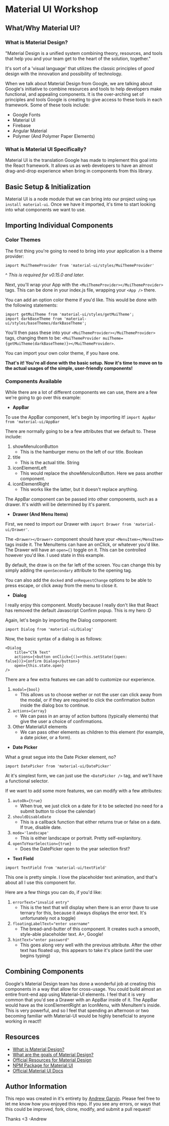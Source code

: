 # Material UI Workshop

## What/Why Material UI?

### What is Material Design?
"Material Design is a unified system combining theory, resources, and tools that help you and your team get to the heart of the solution, together."

It's sort of a 'visual language' that utilizes the classic principles of _good_ design with the innovation and possibility of technology.

When we talk about Material Design from Google, we are talking about Google's initiative to combine resources and tools to help developers make functional, and appealing components.
It is the over-arching set of principles and tools Google is creating to give access to these tools in each framework.
Some of these tools include:
- Google Fonts
- Material UI
- Firebase
- Angular Material
- Polymer (And Polymer Paper Elements)

### What is Material UI Specifically?

Material UI is the translation Google has made to implement this goal into the React framework. It allows us as web developers to have an almost drag-and-drop experience when bring in components from this library.

## Basic Setup & Initialization

Material UI is a node module that we can bring into our project using `npm install material-ui`.
Once we have it imported, it's time to start looking into what components we want to use.

## Importing Individual Components

### Color Themes

The first thing you're going to need to bring into your application is a theme provider:

`import MuiThemeProvider from 'material-ui/styles/MuiThemeProvider'`

^ _This is required for v0.15.0 and later._


Next, you'll wrap your App with the `<MuiThemeProvider></MuiThemeProvider>` tags. This can be done in your index.js file, wrapping your `<App />` there.

You can add an option color theme if you'd like. This would be done with the following statements:

```
import getMuiTheme from 'material-ui/styles/getMuiTheme';
import darkBaseTheme from 'material-ui/styles/baseThemes/darkBaseTheme';
```

You'll then pass these into your `<MuiThemeProvider></MuiThemeProvider>` tags, changing them to be:
`<MuiThemeProvider muiTheme={getMuiTheme(darkBaseTheme)}></MuiThemeProvider>`. 

You can import your own color theme, if you have one.

__That's it! You're all done with the basic setup. Now it's time to move on to the actual usages of the simple, user-friendly components!__

### Components Available

While there are a lot of different components we can use, there are a few we're going to go over this example:

- __AppBar__

To use the AppBar component, let's begin by importing it! `import AppBar from 'material-ui/AppBar`

There are normally going to be a few attributes that we default to. These include:

1. showMenuIconButton
    - This is the hamburger menu on the left of our title. Boolean
2. title
    - This is the actual title. String
3. iconElementLeft
    - This would replace the showMenuIconButton. Here we pass another component.
4. iconElementRight
    - This works like the latter, but it doesn't replace anything.

The AppBar component can be passed into other components, such as a drawer. It's width will be determined by it's parent.


- __Drawer (And Menu Items)__

First, we need to import our Drawer with `import Drawer from 'material-ui/Drawer'`.

The `<Drawer></Drawer>` component should have your `<MenuItem></MenuItem>` tags inside it. The MenuItems can have an onClick, or whatever you'd like. The Drawer will have an `open={}` toggle on it. This can be controlled however you'd like. I used state in this example.

By default, the draw is on the far left of the screen. You can change this by simply adding the `openSecondary` attribute to the opening tag.

You can also add the `docked` and `onRequestChange` options to be able to press escape, or click away from the menu to close it.


- __Dialog__

I really enjoy this component. Mostly because I really don't like that React has removed the default Javascript Confirm popup. This is my hero :D

Again, let's begin by importing the Dialog component:

`import Dialog from 'material-ui/Dialog'`

Now, the basic syntax of a dialog is as follows:
```
<Dialog
    title="CTA Text"
    actions={<button onClick={()=>this.setState({open: false})}>Confirm Dialog</button>}
    open={this.state.open}
/>
```

There are a few extra features we can add to customize our experience.
1. `modal={bool}`
    - This allows us to choose wether or not the user can click away from the modal, or if they are required to click the confirmation button inside the dialog box to continue.
2. `actions={array}`
    - We can pass in an array of action buttons (typically <FlatButton /> elements) that give the user a choice of confirmations.
3. Other MaterialUI elements
    - We can pass other elements as children to this element (for example, a date picker, or a form).

- __Date Picker__

What a great segue into the Date Picker element, no?

`import DatePicker from 'material-ui/DatePicker'`

At it's simplest form, we can just use the `<DatePicker />` tag, and we'll have a functional selector.

If we want to add some more features, we can modify with a few attributes:
1. `autoOk={true}`
    - When true, we just click on a date for it to be selected (no need for a submit button to close the calendar)
2. `shouldDisableDate`
    - This is a callback function that either returns true or false on a date. If true, disable date.
3. `mode='landscape'`
    - This is either landscape or portrait. Pretty self-explanitory.
4. `openToYearSelection={true}`
    - Does the DatePicker open to the year selection first?


- __Text Field__

`import TextField from 'material-ui/textField'`

This one is pretty simple. I love the placeholder text animation, and that's about all I use this component for.

Here are a few things you can do, if you'd like:

1. `errorText="invalid entry"`
    - This is the text that will display when there is an error (have to use ternary for this, because it always displays the error text. It's unfortunately not a toggle)
2. `floatingLabelText="enter username"`
    - The bread-and-butter of this component. It creates such a smooth, style-able placeholder text. A+, Google!
3. `hintText="enter password"`
    - This goes along very well with the previous attribute. After the other text has floated up, this appears to take it's place (until the user begins typing)


## Combining Components

Google's Material Design team has done a wonderful job at creating this components in a way that allow for cross-usage. You could build almost an entire front-end app using Material-UI elements. I feel that it is very common that you'd see a Drawer with an AppBar inside of it. The AppBar would have as the iconElementRight an IconMenu, with MenuItem's inside. This is very powerful, and so I feel that spending an afternoon or two becoming familiar with Material-UI would be highly beneficial to anyone working in react!!


## Resources

- [What is Material Design?](https://material.io/)
- [What are the goals of Material Design?](https://material.io/guidelines/#introduction-goals)
- [Official Resources for Material Design](https://design.google/resources/)
- [NPM Package for Material UI](https://www.npmjs.com/package/material-ui)
- [Official Material UI Docs](http://www.material-ui.com/#/get-started/required-knowledge)

## Author Information
This repo was created in it's entirety by [Andrew Garvin](https://github.com/dandrewgarvin). Please feel free to let me know how you enjoyed this repo. If you see any errors, or ways that this could be improved, fork, clone, modify, and submit a pull request!

Thanks <3
-Andrew